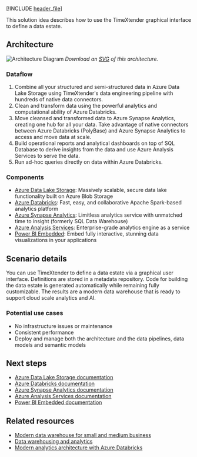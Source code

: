 [!INCLUDE [header_file](../../../includes/sol-idea-header.md)]

This solution idea describes how to use the TimeXtender graphical interface to define a data estate. 

## Architecture

![Architecture Diagram](../media/cloud-scale-analytics-with-discovery-hub.png)
*Download an [SVG](../media/cloud-scale-analytics-with-discovery-hub.svg) of this architecture.*

### Dataflow

1. Combine all your structured and semi-structured data in Azure Data Lake Storage using TimeXtender's data engineering pipeline with hundreds of native data connectors.
1. Clean and transform data using the powerful analytics and computational ability of Azure Databricks.
1. Move cleansed and transformed data to Azure Synapse Analytics, creating one hub for all your data. Take advantage of native connectors between Azure Databricks (PolyBase) and Azure Synapse Analytics to access and move data at scale.
1. Build operational reports and analytical dashboards on top of SQL Database to derive insights from the data and use Azure Analysis Services to serve the data.
1. Run ad-hoc queries directly on data within Azure Databricks.

### Components

* [Azure Data Lake Storage](https://azure.microsoft.com/services/storage/data-lake-storage): Massively scalable, secure data lake functionality built on Azure Blob Storage
* [Azure Databricks](https://azure.microsoft.com/services/databricks): Fast, easy, and collaborative Apache Spark-based analytics platform
* [Azure Synapse Analytics](https://azure.microsoft.com/services/synapse-analytics): Limitless analytics service with unmatched time to insight (formerly SQL Data Warehouse)
* [Azure Analysis Services](https://azure.microsoft.com/services/analysis-services): Enterprise-grade analytics engine as a service
* [Power BI Embedded](https://azure.microsoft.com/services/power-bi-embedded): Embed fully interactive, stunning data visualizations in your applications

## Scenario details

You can use TimeXtender to define a data estate via a graphical user interface. Definitions are stored in a metadata repository. Code for building the data estate is generated automatically while remaining fully customizable. The results are a modern data warehouse that is ready to support cloud scale analytics and AI.

### Potential use cases

* No infrastructure issues or maintenance
* Consistent performance
* Deploy and manage both the architecture and the data pipelines, data models and semantic models

## Next steps

* [Azure Data Lake Storage documentation](https://azure.microsoft.com/services/storage/data-lake-storage)
* [Azure Databricks documentation](https://azure.microsoft.com/services/databricks)
* [Azure Synapse Analytics documentation](https://azure.microsoft.com/services/sql-data-warehouse)
* [Azure Analysis Services documentation](https://azure.microsoft.com/services/analysis-services)
* [Power BI Embedded documentation](https://azure.microsoft.com/services/power-bi-embedded)

## Related resources

- [Modern data warehouse for small and medium business](../../example-scenario/data/small-medium-data-warehouse.yml)
- [Data warehousing and analytics](../../example-scenario/data/data-warehouse.yml)
- [Modern analytics architecture with Azure Databricks](../../solution-ideas/articles/azure-databricks-modern-analytics-architecture.yml)

